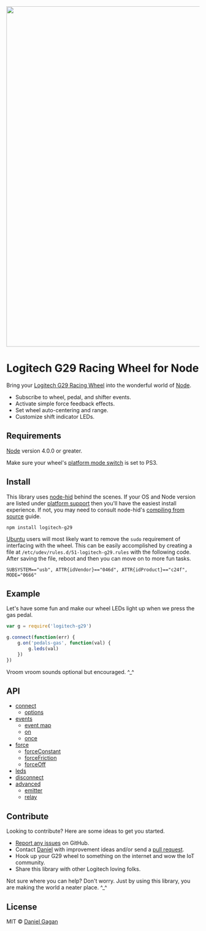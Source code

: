 <img src="https://raw.githubusercontent.com/ForestMist/logitech-g29/master/images/header.png" width="888" alt="">

# Logitech G29 Racing Wheel for Node

Bring your [Logitech G29 Racing Wheel](http://gaming.logitech.com/en-us/product/g29-driving-force) into the wonderful world of [Node](https://nodejs.org/en/).

* Subscribe to wheel, pedal, and shifter events.
* Activate simple force feedback effects.
* Set wheel auto-centering and range.
* Customize shift indicator LEDs.

## Requirements

[Node](https://nodejs.org/en/) version 4.0.0 or greater.

Make sure your wheel's [platform mode switch](http://support.logitech.com/en_us/article/Set-the-G29-racing-wheel-for-Playstation-4-Playstation-3-or-PC-platforms?product=a0qi0000006PmxKAAS) is set to PS3.

## Install

This library uses [node-hid](https://github.com/node-hid/node-hid) behind the scenes. If your OS and Node version are listed under [platform support](https://github.com/node-hid/node-hid/blob/master/README.md#platform-support) then you'll have the easiest install experience. If not, you may need to consult node-hid's [compiling from source](https://github.com/node-hid/node-hid#compiling-from-source) guide.

```
npm install logitech-g29
```

[Ubuntu](http://www.ubuntu.com/desktop) users will most likely want to remove the `sudo` requirement of interfacing with the wheel. This can be easily accomplished by creating a file at `/etc/udev/rules.d/51-logitech-g29.rules` with the following code. After saving the file, reboot and then you can move on to more fun tasks.

```
SUBSYSTEM=="usb", ATTR{idVendor}=="046d", ATTR{idProduct}=="c24f", MODE="0666"
```

## Example

Let's have some fun and make our wheel LEDs light up when we press the gas pedal.

```js
var g = require('logitech-g29')

g.connect(function(err) {
    g.on('pedals-gas', function(val) {
        g.leds(val)
    })
})
```

Vroom vroom sounds optional but encouraged. ^\_^

## API

* [connect](docs/api.md#connect)
  * [options](docs/api.md#options)
* [events](docs/api.md#events)
  * [event map](docs/api.md#event-map)
  * [on](docs/api.md#on)
  * [once](docs/api.md#once)
* [force](docs/api.md#force)
  * [forceConstant](docs/api.md#forceconstant)
  * [forceFriction](docs/api.md#forcefriction)
  * [forceOff](docs/api.md#forceoff)
* [leds](docs/api.md#leds)
* [disconnect](docs/api.md#disconnect)
* [advanced](docs/api.md#advanced)
  * [emitter](docs/api.md#emitter)
  * [relay](docs/api.md#relay)

## Contribute

Looking to contribute? Here are some ideas to get you started.

* [Report any issues](https://github.com/ForestMist/logitech-g29/issues) on GitHub.
* Contact [Daniel](https://forestmist.org/about/) with improvement ideas and/or send a [pull request](https://github.com/ForestMist/logitech-g29/pulls).
* Hook up your G29 wheel to something on the internet and wow the IoT community.
* Share this library with other Logitech loving folks.

Not sure where you can help? Don't worry. Just by using this library, you are making the world a neater place. ^\_^

## License

MIT © [Daniel Gagan](https://forestmist.org)
